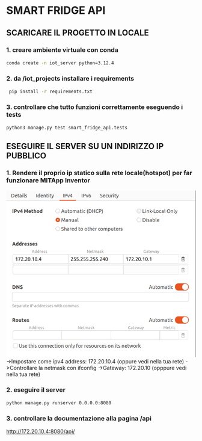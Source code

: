 # SMART FRIDGE API

## SCARICARE IL PROGETTO IN LOCALE

### 1. creare ambiente virtuale con conda

```bash
conda create -n iot_server python=3.12.4
```

### 2. da /iot_projects installare i requirements

```bash
 pip install -r requirements.txt
```

### 3. controllare che tutto funzioni correttamente eseguendo i tests

```bash
python3 manage.py test smart_fridge_api.tests
```

## ESEGUIRE IL SERVER SU UN INDIRIZZO IP PUBBLICO

### 1. Rendere il proprio ip statico sulla rete locale(hotspot) per far funzionare MITApp Inventor

<img src="readme_resources/static_ipv4.png" alt="Come assegnare ipv4 fisso al proprio pc dalle impostazioni (Ubuntu)" width="600">
<br>
->Impostare come ipv4 address: 172.20.10.4 (oppure vedi nella tua rete)
->Controllare la netmask con ifconfig  
->Gateway: 172.20.10 (opppure vedi nella tua rete)

### 2. eseguire il server

```bash
python manage.py runserver 0.0.0.0:8080
```

### 3. controllare la documentazione alla pagina /api

http://172.20.10.4:8080/api/
